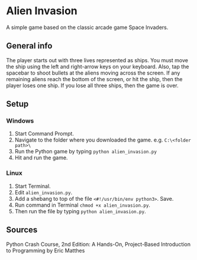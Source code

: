 # Alien Invasion
A simple game based on the classic arcade game Space Invaders.

## General info

The player starts out with three lives represented as ships.  You must move the ship using the left and right-arrow keys on your keyboard.  Also, tap the spacebar to shoot bullets at the aliens moving across the screen.  If any remaining aliens reach the bottom of the screen, or hit the ship, then the player loses one ship.  If you lose all three ships, then the game is over.

## Setup
### Windows
1. Start Command Prompt.
2. Navigate to the folder where you downloaded the game.  e.g. `C:\<folder path>\`
3. Run the Python game by typing `python alien_invasion.py`
4. Hit <Enter> and run the game.

### Linux
1. Start Terminal.
2. Edit `alien_invasion.py`.
3. Add a shebang to top of the file `<#!/usr/bin/env python3>`.  Save.
4. Run command in Terminal `chmod +x alien_invasion.py`.
5. Then run the file by typing `python alien_invasion.py`.
  
## Sources
Python Crash Course, 2nd Edition: A Hands-On, Project-Based Introduction to Programming by Eric Matthes 
